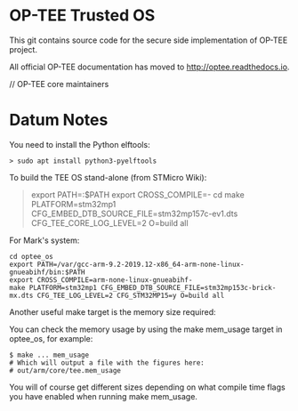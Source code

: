 # OP-TEE Trusted OS
This git contains source code for the secure side implementation of OP-TEE
project.

All official OP-TEE documentation has moved to http://optee.readthedocs.io.

// OP-TEE core maintainers

# Datum Notes
You need to install the Python elftools:
```
> sudo apt install python3-pyelftools
```

To build the TEE OS stand-alone (from STMicro Wiki):
> export PATH=<path-to-toolchain>:$PATH
> export CROSS_COMPILE=<toolchain-prefix>-
> cd <optee-os>
> make PLATFORM=stm32mp1 \
           CFG_EMBED_DTB_SOURCE_FILE=stm32mp157c-ev1.dts \
           CFG_TEE_CORE_LOG_LEVEL=2 O=build all

For Mark's system:
```
cd optee_os
export PATH=/var/gcc-arm-9.2-2019.12-x86_64-arm-none-linux-gnueabihf/bin:$PATH
export CROSS_COMPILE=arm-none-linux-gnueabihf-
make PLATFORM=stm32mp1 CFG_EMBED_DTB_SOURCE_FILE=stm32mp153c-brick-mx.dts CFG_TEE_LOG_LEVEL=2 CFG_STM32MP15=y O=build all
```

Another useful make target is the memory size required:

You can check the memory usage by using the make mem_usage target in optee_os, for example:
```
$ make ... mem_usage
# Which will output a file with the figures here:
# out/arm/core/tee.mem_usage
```
You will of course get different sizes depending on what compile time flags you have enabled when running make mem_usage.


